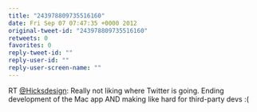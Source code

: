 ```yaml
---
title: "243978809735516160"
date: Fri Sep 07 07:47:35 +0000 2012
original-tweet-id: "243978809735516160"
retweets: 0
favorites: 0
reply-tweet-id: ""
reply-user-id: ""
reply-user-screen-name: ""
---
```

RT <a href="https://twitter.com/Hicksdesign">@Hicksdesign</a>: Really not liking where Twitter is going. Ending development of the Mac app AND making like hard for third-party devs :(
